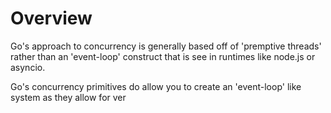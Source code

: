 # Overview

Go's approach to concurrency is generally based off of 'premptive threads' rather than an 'event-loop' construct that is see in runtimes like node.js or asyncio.

Go's concurrency primitives do allow you to create an 'event-loop' like system as they allow for ver
